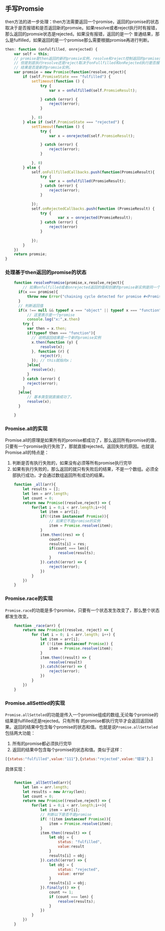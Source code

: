 



## 手写Promsie




then方法的进一步处理：then方法需要返回一个promise，返回的promise的状态取决于是否报错和是否返回新的promsie。如果resolve或者reject执行时有报错，那么返回的promsie状态是rejected。如果没有报错，返回的是一个
普通结果，那么是fulfilled，如果返回的是一个promise那么需要根据promise再进行判断。
```js
then: function (onfulfilled, onrejected) {
    var self = this;
    // promise是then返回的新的promsie实例，resolve和reject控制返回的promise的状态
    // 但是到底执行resolve还是reject取决于onFullfilled和onRejected执行是否报错以及他们的返回
    // 结果是否是新的promsie实例。
    var promsie = new Promise(function(resolve,reject){
        if (self.PromiseState === "fulfilled") {
            setTimeout(function () {
                try {
                    var x = onfulfilled(self.PromsieResult);

                } catch (error) {
                    reject(error);
                }
                
            }, 0)
        } else if (self.PromiseState === "rejected") {
            setTimeout(function () {
                try {
                    var x = onrejected(self.PromsieResult);

                } catch (error) {
                    reject(error);
                }
                
            }, 0)
        } else {
            self.onFullfilledCallbacks.push(function(PromsieResult){
                try {
                    var x = onfulfilled(PromsieResult);
                } catch (error) {
                    reject(error);
                }
                
            });
            self.onRejectedCallbacks.push(function (PromsieResult) {
                try {
                        var x = onrejected(PromsieResult);
                } catch (error) {
                    reject(error)
                }
                
            });
        }
    })
    return promsie;
}
```

### 处理基于then返回的promise的状态
```js
    function resolvePromise(promise,x,resolve,reject){
        // 如果onfulfilled或者onrejected返回的值和创建的promise新实例是同一个,那么会陷入死循环，需要避免
      if(x === promise){
          throw new Error("chaining cycle detected for promise #<Promise>");
      }
      // 判断返回值
      if(x !== null && typeof x === "object" || typeof x === "function"){
          // 这里表示是一个promise
          console.log("x:",x.then)
        try {
          var then = x.then;
          if(typeof then === "function"){
            // 说明返回结果是一个新的promise实例
            x.then(function (y) {
                resolve(x);
            }, function (r) {
                reject(r);
            }); // this就指向x；
          }else{
            resolve(x);
          }
        } catch (error) {
          reject(error);
        }
      }else{
          // 基本类型就直接成功了。
          resolve(x);
      }

    }

```

### Promise.all的实现
Promise.all的原理是如果所有的promise都成功了，那么返回所有promise的值，只要有一个promise执行失败了，那就直接rejected。返回失败的原因。也就说Promise.all的特点是：
1. 判断是否有执行失败的，如果没有必须等所有promise执行完毕
2. 如果有执行失败的，那么返回的就只有失败后的结果，不是一个数组。必须全部执行成功，才会通过数组返回所有成功的结果。


```js
    function _all(arr){
        let results = [];
        let len = arr.length;
        let count = 0;
        return new Promise((resolve,reject) => {
            for(let i = 0;i < arr.length;i++){
                let item = arr[i];
                if(!(item instanceof Promise)){
                    // 如果它不是promise的实例
                    item = Promise.resolve(item);
                }
                item.then((res) => {
                    count++;
                    results[i] = res;
                    if(count === len){
                        resolve(results);
                    }
                }).catch((error) => {
                    reject(error);
                })
            }
        })
    }
```

### Promise.race的实现
`Promise.race`的功能是多个promise，只要有一个状态发生改变了，那么整个状态都发生改变。
```js
    function _race(arr) {
        return new Promise((resolve, reject) => {
            for (let i = 0; i < arr.length; i++) {
                let item = arr[i];
                if (!(item instanceof Promise)) {
                    item = Promise.resolve(item);
                }
                item.then((result) => {
                    resolve(result)
                }).catch((error) => {
                    reject(error);
                })
            }
        })
    }
```
### Promise.allSettled的实现
`Promise.allSetteled`的功能是传入一个promise组成的数组,无论每个promise的结果是fulfilled还是rejected。只有所有
的promise都执行完毕才会返回返回结果。返回的结果中包含每个promise的状态和值。也就是说`Promise.allSetteled`包括两大功能：
1. 所有的promise都必须执行完毕
2. 返回的结果中包含每个promise的状态和值。类似于这样：
```js
[{status:"fulfilled",value:"111"},{status:"rejected",value:"错误"},]
```
具体实现：
```js

    function _allSettled(arr){
        let len = arr.length;
        let results = new Array(len);
        let count = 0;
        return new Promise((resolve,reject) => {
            for(let i = 0;i < arr.length;i++){
                let item = arr[i];
                // 判断以下是否不是promise
                if( !(item instanceof Promise)){
                    item = Promise.resolve(item);
                }
                item.then((result) => {
                    let obj = {
                        status: "fulfilled",
                        value:result
                    }
                    results[i] = obj;
                }).catch((error) => {
                    let obj = {
                        status: "rejected",
                        value: error
                    }
                    results[i] = obj;
                }).finally(() => {
                    count += 1;
                    if (count === len) {
                        resolve(results);
                    }
                })
            }
        })
    }
```